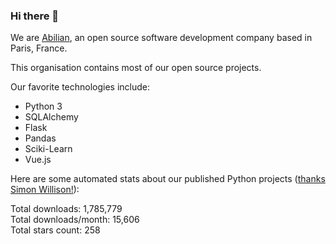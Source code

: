 ### Hi there 👋

We are [Abilian](https://abilian.com/), an open source software development company based in Paris, France.

This organisation contains most of our open source projects.

Our favorite technologies include:

- Python 3
- SQLAlchemy
- Flask
- Pandas
- Sciki-Learn
- Vue.js

Here are some automated stats about our published Python projects
([thanks Simon Willison!][sw-post]):

<!--marker-->
Total downloads: 1,785,779<br>
Total downloads/month: 15,606<br>
Total stars count: 258
<!--end-->

[sw-post]: https://simonwillison.net/2020/Jul/10/self-updating-profile-readme/